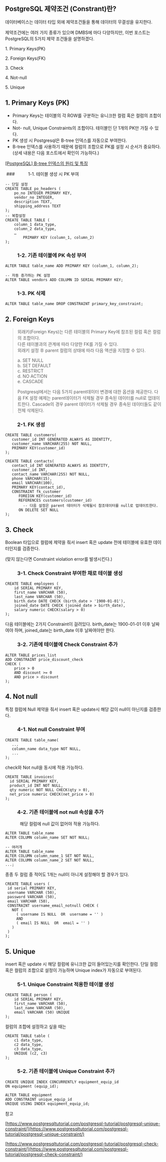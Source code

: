 ## PostgreSQL 제약조건 (Constrant)란?

데이터베이스는 데이터 타입 외에 제약조건들을 통해 데이터의 무결성을 유지한다.

제약조건에는 여러 가지 종류가 있으며 DMBS에 마다 다양하지만, 이번 포스트는 PostgreSQL의 5가지 제약 조건들을 설명하겠다.

1\. Primary Keys(PK)

2\. Foreign Keys(FK)

3\. Check

4\. Not-null

5\. Unique

## 1\. Primary Keys (PK)

-   Primary Keys는 테이블의 각 ROW를 구분하는 유니크한 컬럼 혹은 컬럼의 조합이다.
-   Not- null, Unique Constraints의 조합이다. 테이블인 단 1개의 PK만 가질 수 있다.
-   PK 생성 시 Postgresql은 B-tree 인덱스를 자동으로 부여한다.
-   B-tree 인덱스를 사용하기 때문에 컬럼의 조합으로 PK를 설정 시 순서가 중요하다. (상세 내용은 다음 포스트에서 확인이 가능하다.)

[\[PostgreSQL\] B-tree 인덱스의 원리 및 특징](https://github.com/junhkang/postgresql/blob/main/B-tree%20%EC%9D%B8%EB%8D%B1%EC%8A%A4%EC%9D%98%20%EC%9B%90%EB%A6%AC%20%EB%B0%8F%20%ED%8A%B9%EC%A7%95.md)

 ###           1-1. 테이블 생성 시 PK 부여

```
-- 단일 설정
CREATE TABLE po_headers (
	po_no INTEGER PRIMARY KEY,
	vendor_no INTEGER,
	description TEXT,
	shipping_address TEXT
);
-- 복합설정
CREATE TABLE TABLE (
	column_1 data_type,
	column_2 data_type,
	… 
        PRIMARY KEY (column_1, column_2)
);
```

###           1-2. 기존 테이블에 PK 속성 부여

```
ALTER TABLE table_name ADD PRIMARY KEY (column_1, column_2);

-- 자동 증가하는 PK 설정
ALTER TABLE vendors ADD COLUMN ID SERIAL PRIMARY KEY;
```

###           1-3. PK 삭제

```
ALTER TABLE table_name DROP CONSTRAINT primary_key_constraint;
```

## 2\. Foreign Keys

> 외래키(Foreign Keys)는 다른 테이블의 Primary Key에 참조된 컬럼 혹은 컬럼의 조합이다.  
> 다른 테이블과의 관계에 따라 다양한 FK를 가질 수 있다.   
> 외래키 설정 후 parent 컬럼의 상태에 따라 다음 액션을 지정할 수 있다.  
>   
> a. SET NULL  
> b. SET DEFAULT  
> c. RESTRICT  
> d. NO ACTION  
> e. CASCADE  
>   
> Postgresql에서는 다음 5가지 parent데이터 변경에 대한 옵션을 제공한다. 다음 FK 설정 예제는 parent데이터가 삭제될 경우 종속된 데이터를 null로 업데이트한다. Cascade의 경우 parent 데이터가 삭제될 경우 종속된 데이터들도 같이 전체 삭제된다.

###           2-1. FK 생성

```
CREATE TABLE customers(
   customer_id INT GENERATED ALWAYS AS IDENTITY,
   customer_name VARCHAR(255) NOT NULL,
   PRIMARY KEY(customer_id)
);

CREATE TABLE contacts(
   contact_id INT GENERATED ALWAYS AS IDENTITY,
   customer_id INT,
   contact_name VARCHAR(255) NOT NULL,
   phone VARCHAR(15),
   email VARCHAR(100),
   PRIMARY KEY(contact_id),
   CONSTRAINT fk_customer
      FOREIGN KEY(customer_id) 
	  REFERENCES customers(customer_id)
		-- 다음 설정은 parent 데이터가 삭제될시 참조데이터를 null로 업데이트한다.
	  ON DELETE SET NULL
);
```

## 3\. Check

Boolean 타입으로 컬럼에 제약을 줘서 insert 혹은 update 전에 테이블에 유효한 데이터인지를 검증한다.

(맞지 않는다면 Constraint violation error를 발생시킨다.)

###           3-1. Check Constraint 부여한 채로 테이블 생성

```
CREATE TABLE employees (
	id SERIAL PRIMARY KEY,
	first_name VARCHAR (50),
	last_name VARCHAR (50),
	birth_date DATE CHECK (birth_date > '1900-01-01'),
	joined_date DATE CHECK (joined_date > birth_date),
	salary numeric CHECK(salary > 0)
);
```

다음 테이블에는 2가지 Constraint이 걸려있다. birth\_date는 1900-01-01 이후 날짜여야 하며, joined\_date는 birth\_date 이후 날짜여야만 한다.

###           3-2. 기존에 테이블에 Check Constraint 추가

```
ALTER TABLE prices_list 
ADD CONSTRAINT price_discount_check 
CHECK (
	price > 0
	AND discount >= 0
	AND price > discount
);
```

## 4\. Not null

특정 컬럼에 Null 제약을 줘서 insert 혹은 update시 해당 값이 null이 아닌지를 검증한다.

###           4-1. Not null Constraint 부여

```
CREATE TABLE table_name(
   ...
   column_name data_type NOT NULL,
   ...
);
```

check와 Not null을 동시에 적용 가능하다.

```
CREATE TABLE invoices(
  id SERIAL PRIMARY KEY,
  product_id INT NOT NULL,
  qty numeric NOT NULL CHECK(qty > 0),
  net_price numeric CHECK(net_price > 0) 
);
```

###           4-2. 기존 테이블에 not null 속성을 추가

            해당 컬럼에 null 값이 없어야 적용 가능하다.

```
ALTER TABLE table_name
ALTER COLUMN column_name SET NOT NULL;

-- 여러개
ALTER TABLE table_name
ALTER COLUMN column_name_1 SET NOT NULL,
ALTER COLUMN column_name_2 SET NOT NULL,
...;
```

종종 두 컬럼 중 적어도 1개는 null이 아니게 설정해야 할 경우가 있다.

```
CREATE TABLE users (
 id serial PRIMARY KEY,
 username VARCHAR (50),
 password VARCHAR (50),
 email VARCHAR (50),
 CONSTRAINT username_email_notnull CHECK (
   NOT (
     ( username IS NULL  OR  username = '' )
     AND
     ( email IS NULL  OR  email = '' )
   )
 )
);
```

## 5\. Unique

insert 혹은 update 시 해당 컬럼에 유니크한 값이 들어있는지를 확인한다. 단일 컬럼 혹은 컬럼의 조합으로 설정이 가능하며 Unique index가 자동으로 부여된다.

###           5-1. Unique Constraint 적용한 테이블 생성

```
CREATE TABLE person (
	id SERIAL PRIMARY KEY,
	first_name VARCHAR (50),
	last_name VARCHAR (50),
	email VARCHAR (50) UNIQUE
);
```

컬럼의 조합에 설정하고 싶을 때는 

```
CREATE TABLE table (
    c1 data_type,
    c2 data_type,
    c3 data_type,
    UNIQUE (c2, c3)
);
```

###           5-2. 기존 테이블에 Unique Constraint 추가

```
CREATE UNIQUE INDEX CONCURRENTLY equipment_equip_id 
ON equipment (equip_id);

ALTER TABLE equipment 
ADD CONSTRAINT unique_equip_id 
UNIQUE USING INDEX equipment_equip_id;
```

참고

[https://www.postgresqltutorial.com/postgresql-tutorial/postgresql-unique-constraint/](https://www.postgresqltutorial.com/postgresql-tutorial/postgresql-unique-constraint/)

[https://www.postgresqltutorial.com/postgresql-tutorial/postgresql-check-constraint/](https://www.postgresqltutorial.com/postgresql-tutorial/postgresql-check-constraint/)